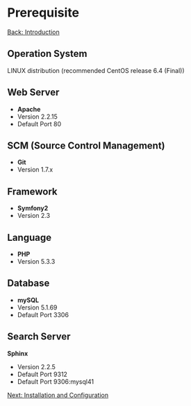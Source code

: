 Prerequisite
===
[Back: Introduction](../README.md)

Operation System
-----------
	
LINUX distribution (recommended CentOS release 6.4 (Final)) 

Web Server
-----------	

* **Apache** 
 * Version 2.2.15
 * Default Port	80

SCM (Source Control Management)
-------------------------------

* **Git**
 * Version 1.7.x

Framework
---------

* **Symfony2**
 * Version 2.3

Language
---------
	
* **PHP**
 * Version 5.3.3

Database
---------

* **mySQL**
 * Version  5.1.69
 * Default Port 3306	 

Search Server
---------
**Sphinx**
* Version 2.2.5
* Default Port 9312
* Default Port 9306:mysql41

[Next: Installation and Configuration](install-configure.md)




